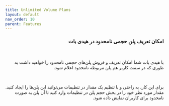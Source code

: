 ```yaml
---
title: Unlimited Volume Plans
layout: default
nav_order: 10
parent: Features
---
```


<head>
    <meta charset="utf-8">
    <link rel="stylesheet" href="https://b3h1z.github.io/HidyBot-Docs/assets/css/style.css">
</head>
<div dir="rtl">

<h3>امکان تعریف پلن حجمی نامحدود در هیدی بات </h3>
<br>
<p>با هیدی بات شما امکان تعریف و فروش پلن‌های حجمی نامحدود را خواهید داشت به طوری که در سمت کاربر هم پلن مربوطه نامحدود اعلام شود.</p>
<br>
<p>برای این کار، به راحتی و با تنظیم یک مقدار در تنظیمات می‌توانید این پلن‌ها را ایجاد کنید. مقدار مورد نظر خود را در بخش حجم پلن در تنظیمات وارد کنید تا آن پلن به صورت نامحدود برای کاربران نمایش داده شود.</p>

</div>
